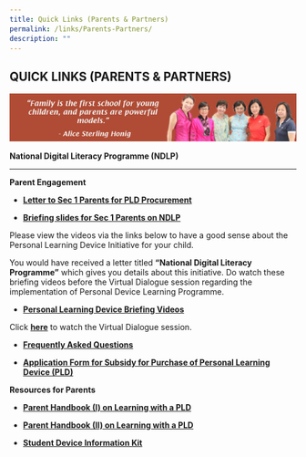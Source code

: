 ```yaml
---
title: Quick Links (Parents & Partners)
permalink: /links/Parents-Partners/
description: ""
---
```

## QUICK LINKS (PARENTS & PARTNERS)

![](/images/Parents%20Link%201.jpeg)

**National Digital Literacy Programme (NDLP)**
***

**Parent Engagement**  

*   **[Letter to Sec 1 Parents for PLD Procurement](/files/Letter%20to%20Sec%201%20Parents%20for%20PDLP%20Procurement.pdf)**

*   **[Briefing slides for Sec 1 Parents on NDLP](/files/Briefing%20for%20Sec%201%20Parents_PDLP.pdf)**

Please view the videos via the links below to have a good sense about the Personal Learning Device Initiative for your child.  

You would have received a letter titled **“National Digital Literacy Programme”** which gives you details about this initiative. Do watch these briefing videos before the Virtual Dialogue session regarding the implementation of Personal Device Learning Programme.

*   **[Personal Learning Device Briefing Videos](/files/Personal%20Learning%20Device%20Briefing%20Videos.pdf)**

Click [**here**](http://tinyurl.com/virtualdialoguesession) to watch the Virtual Dialogue session.  

*   **[Frequently Asked Questions](/files/PDLP%20FAQs.pdf)**

*   **[Application Form for Subsidy for Purchase of Personal Learning Device (PLD)](/files/PDLP%20Application%20Form%20for%20Subsidy%20OF%20EF.pdf)**

**Resources for Parents**  

*   **[Parent Handbook (I) on Learning with a PLD](https://stgabrielssec-moe-edu-sg-admin.cwp.sg/qql/slot/u153/PDLP/Parent%20Handbook%20I%20on%20Learning%20with%20a%20PLD.pdf)**  
    
*   **[Parent Handbook (II) on Learning with a PLD](https://stgabrielssec-moe-edu-sg-admin.cwp.sg/qql/slot/u153/PDLP/Parent%20Handbook%20II%20on%20Learning%20with%20a%20PLD.pdf)**
*   **[Student Device Information Kit](https://stgabrielssec-moe-edu-sg-admin.cwp.sg/qql/slot/u153/PDLP/Student%20Device%20Information%20Kit.pdf)**